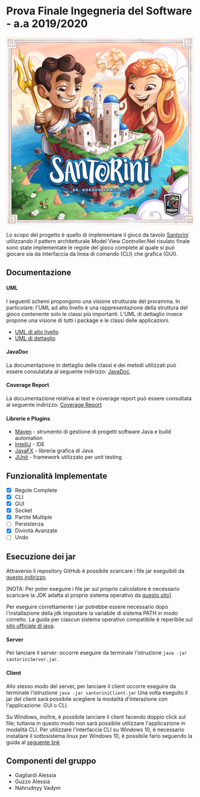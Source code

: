 # Prova Finale Ingegneria del Software - a.a 2019/2020

![Santorini](src/main/resources/Images/Backgrounds/background_readme.png)

Lo scopo del progetto è quello di implementare il gioco da tavolo [Santorini](http://www.craniocreations.it/prodotto/santorini/) utilizzando il pattern architetturale Model View Controller.Nel risulato finale sono state implementate le regole del gioco complete al quale si può giocare sia da interfaccia da linea di comando (CLI) che grafica (GUI).

## Documentazione

#### UML
I seguenti schemi propongono una visione strutturale del proramma. In particolare: l'UML ad alto livello è una rappresentazione della struttura del gioco contenente solo le classi più importanti. L'UML di dettaglio invece propone una visione di tutti i package e le classi delle applicazioni.
- [UML di alto livello](https://github.com/vadymnahrudnyy/ing-sw-2020-Gagliardi-Guzzo-Nahrudnyy/tree/master/Deliveries/final/uml)
- [UML di dettaglio](https://github.com/vadymnahrudnyy/ing-sw-2020-Gagliardi-Guzzo-Nahrudnyy/tree/master/Deliveries/final/uml)

#### JavaDoc
La documentazione in dettaglio delle classi e dei metodi utilizzati può essere consulatata al seguente indirizzo: [JavaDoc](https://github.com/vadymnahrudnyy/ing-sw-2020-Gagliardi-Guzzo-Nahrudnyy/tree/master/Deliveries/final/javadoc).

#### Coverage Report
La documentazione relativa ai test e coverage report può essere consultata al seguente indirizzo: [Coverage Report](https://github.com/vadymnahrudnyy/ing-sw-2020-Gagliardi-Guzzo-Nahrudnyy/tree/master/Deliveries/final/report)

#### Librerie e Plugins

- [Maven](https://maven.apache.org/) - strumento di gestione di progetti software Java e build automation
- [IntelliJ](https://www.jetbrains.com/idea/) - IDE
- [JavaFX](https://openjfx.io/) - libreria grafica di Java 
- [JUnit](https://junit.org/junit5/) - framework utilizzato per unit testing


## Funzionalità Implementate

- [x] Regole Complete
- [x] CLI
- [x] GUI
- [x] Socket
- [x] Partite Multiple
- [ ] Persistenza
- [x] Divinità Avanzate
- [ ] Undo

## Esecuzione dei jar
Attraverso il repository GitHub è possibile scaricare i file jar eseguibili da [questo indirizzo](https://github.com/vadymnahrudnyy/ing-sw-2020-Gagliardi-Guzzo-Nahrudnyy/tree/master/Deliveries/final/jar).

[NOTA: Per poter eseguire i file jar sul proprio calcolatore è necessario scaricare la JDK adatta al proprio sistema operativo da [questo sito](https://www.oracle.com/java/technologies/javase/javase-jdk8-downloads.html)].

Per eseguire correttamente i jar potrebbe essere necessario dopo l'installazione della jdk impostare la variabile di sistema PATH in modo corretto.
La guida per ciascun sistema operativo compatibile è reperibile sul [sito ufficiale di java](https://www.java.com/it/download/help/path.xml).


#### Server
Per lanciare il server: occorre eseguire da terminale l'istruzione `java -jar santoriniServer.jar`.

#### Client
Allo stesso modo del server, per lanciare il client occorre eseguire da terminale l'istruzione `java -jar santoriniClient.jar`
Una volta eseguito il jar del client sarà possibile scegliere la modalità d'interazione con l'applicazione: GUI o CLI.

Su Windows, inoltre, è possibile lanciare il client facendo doppio click sul file; tuttavia in questo modo non sarà possibile utilizzare l'applicazione in modalità CLI.
Per utilizzare l'interfaccia CLI su Windows 10, è necessario installare il sottosistema linux per Windows 10, è possibile farlo seguendo la guida al [seguente link](https://github.com/michele-bertoni/W10JavaCLI/blob/master/README.md)


Componenti del gruppo
--
- Gagliardi Alessia
- Guzzo Alessia
- Nahrudnyy Vadym 
